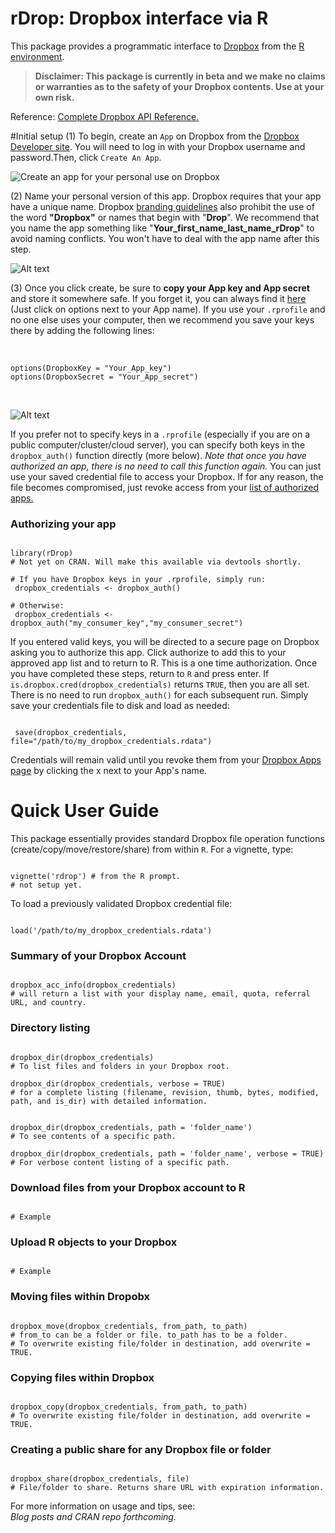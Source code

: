 # rDrop: Dropbox interface via R

This package provides a  programmatic interface to [Dropbox](https://www2.dropbox.com/home) from the [R environment](http://www.r-project.org/).

> **Disclaimer: This package is currently in beta and we make no claims or warranties as to the safety of your Dropbox contents. Use at your own risk.**

Reference:
[Complete Dropbox API Reference.](https://www2.dropbox.com/developers/reference/api)


#Initial setup
(1) To begin, create an `App` on Dropbox from the [Dropbox Developer site](https://www2.dropbox.com/developers/apps). You will need to log in with your Dropbox username and password.Then, click `Create An App`.

![Create an app for your personal use on Dropbox](https://github.com/karthikram/rDrop/blob/master/screenshots/create_app.png?raw=true
)

(2) Name your personal version of this app. Dropbox requires that your app have a unique name. Dropbox [branding guidelines](https://www2.dropbox.com/developers/reference/branding) also prohibit the use of the word **"Dropbox"** or names that begin with "**Drop**". We recommend that you name the app something like "**Your_first_name_last_name_rDrop**" to avoid naming conflicts. You won't have to deal with the app name after this step.


![Alt text](https://github.com/karthikram/rDrop/blob/master/screenshots/name_your_app.png?raw=true)

(3) Once you click create, be sure to **copy your App key and App secret** and store it somewhere safe. If you forget it, you can always find it [here](https://www.dropbox.com/developers/apps) (Just click on options next to your App name).  If you use your `.rprofile` and no one else uses your computer,  then we recommend you save your keys there by adding the following lines: <br><br>
<pre><code>
options(DropboxKey = "Your_App_key")
options(DropboxSecret = "Your_App_secret")
</code></pre>
<br>

![Alt text](https://github.com/karthikram/rDrop/blob/master/screenshots/keys.png?raw=true)

If you prefer not to specify keys in a `.rprofile` (especially if you are on a public computer/cluster/cloud server), you can specify both keys in the `dropbox_auth()` function directly (more below). <em>Note that once you have authorized an app, there is no need to call this function again.</em> You can just use your saved credential file to access your Dropbox. If for any reason, the file becomes compromised, just revoke access from your [list of authorized apps.](https://www2.dropbox.com/account#applications)

### Authorizing your app
<pre><code>
library(rDrop)
# Not yet on CRAN. Will make this available via devtools shortly.

# If you have Dropbox keys in your .rprofile, simply run:
 dropbox_credentials &lt;- dropbox_auth()

# Otherwise:
 dropbox_credentials &lt;- dropbox_auth("my_consumer_key","my_consumer_secret")
</code></pre>


If you entered valid keys, you will be directed to a secure page on Dropbox asking you to authorize this app. Click authorize to add this to your approved app list and to return to R. This is a one time authorization. Once you have completed these steps, return to `R` and press enter. If `is.dropbox.cred(dropbox_credentials)` returns `TRUE`, then you are all set. There is no need to run `dropbox_auth()` for each subsequent run. Simply save your credentials file to disk and load as needed:

<pre><code>
 save(dropbox_credentials, file="/path/to/my_dropbox_credentials.rdata")
</code></pre>

Credentials will remain valid until you revoke them from your [Dropbox Apps page](https://www2.dropbox.com/developers/apps) by clicking the x next to your App's name.

# Quick User Guide
This package essentially provides standard Dropbox file operation functions (create/copy/move/restore/share) from within `R`. For a vignette, type: 
<pre><code>
vignette('rdrop') # from the R prompt.
# not setup yet.
</code></pre>

To load a previously validated Dropbox credential file:
<pre><code>
load('/path/to/my_dropbox_credentials.rdata')
</code></pre>

### Summary of your Dropbox Account
<pre><code>
dropbox_acc_info(dropbox_credentials) 
# will return a list with your display name, email, quota, referral URL, and country.
</code></pre>

### Directory listing
<pre><code>
dropbox_dir(dropbox_credentials)
# To list files and folders in your Dropbox root. 

dropbox_dir(dropbox_credentials, verbose = TRUE)
# for a complete listing (filename, revision, thumb, bytes, modified, path, and is_dir) with detailed information.


dropbox_dir(dropbox_credentials, path = 'folder_name')
# To see contents of a specific path.

dropbox_dir(dropbox_credentials, path = 'folder_name', verbose = TRUE)
# For verbose content listing of a specific path.
</code></pre>


### Download files from your Dropbox account to R
<pre><code>
# Example
</code></pre>

### Upload R objects to your Dropbox
<pre><code>
# Example
</code></pre>

### Moving files within Dropobx
<pre><code>
dropbox_move(dropbox_credentials, from_path, to_path)	
# from_to can be a folder or file. to_path has to be a folder.
# To overwrite existing file/folder in destination, add overwrite = TRUE.
</code></pre>

### Copying files within Dropbox
<pre><code>
dropbox_copy(dropbox_credentials, from_path, to_path)
# To overwrite existing file/folder in destination, add overwrite = TRUE.
</code></pre>

### Creating a public share for any Dropbox file or folder
<pre><code>
dropbox_share(dropbox_credentials, file)
# File/folder to share. Returns share URL with expiration information.
</code></pre>


For more information on usage and tips, see: <br>
<em>Blog posts and CRAN repo forthcoming.</em>

